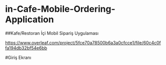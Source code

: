 # in-Cafe-Mobile-Ordering-Application
##Kafe/Restoran İçi Mobil Sipariş Uygulaması

https://www.overleaf.com/project/5fce70a78500b6a3a0cfcce1/file/60c4c0ffa194db32bf54e6bb

#Giriş Ekranı
